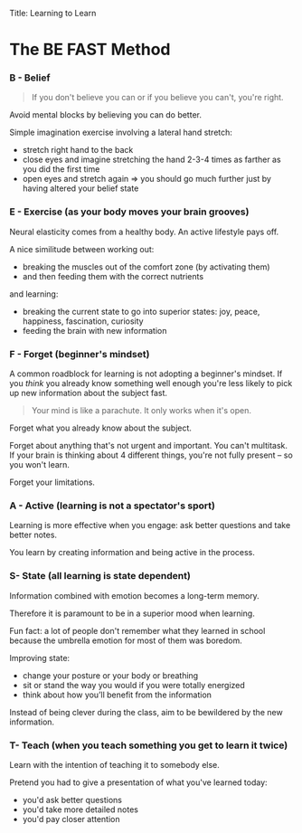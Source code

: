 Title: Learning to Learn

# The BE FAST Method

### B - Belief

> If you don't believe you can or if you believe you can't, you're right.

Avoid mental blocks by believing you can do better.

Simple imagination exercise involving a lateral hand stretch:

* stretch right hand to the back
* close eyes and imagine stretching the hand 2-3-4 times as farther as you did
the first time
* open eyes and stretch again => you should go much further just by having
altered your belief state


### E - Exercise (as your body moves your brain grooves)

Neural elasticity comes from a healthy body. An active lifestyle pays off.

A nice similitude between working out:

* breaking the muscles out of the comfort zone (by activating them)
* and then feeding them with the correct nutrients

and learning:

* breaking the current state to go into superior states:
joy, peace, happiness, fascination, curiosity
* feeding the brain with new information


### F - Forget (beginner's mindset)

A common roadblock for learning is not adopting a beginner's mindset. If you
*think* you already know something well enough you're less likely to pick up
new information about the subject fast.

> Your mind is like a parachute. It only works when it's open.

Forget what you already know about the subject.

Forget about anything that's not urgent and important.
You can't multitask.
If your brain is thinking about 4 different things,
you're not fully present – so you won't learn.

Forget your limitations.


### A - Active (learning is not a spectator's sport)

Learning is more effective when you engage: ask better questions and take better
notes.

You learn by creating information and being active in the process.


### S- State (all learning is state dependent)

Information combined with emotion becomes a long-term memory.

Therefore it is paramount to be in a superior mood when learning.

Fun fact: a lot of people don't remember what they learned in school
because the umbrella emotion for most of them was boredom.

Improving state:

* change your posture or your body or breathing
* sit or stand the way you would if you were totally energized
* think about how you’ll benefit from the information

Instead of being clever during the class, aim to be bewildered by the new
information.


### T- Teach (when you teach something you get to learn it twice)

Learn with the intention of teaching it to somebody else.

Pretend you had to give a presentation of what you've learned today:

* you'd ask better questions
* you'd take more detailed notes
* you'd pay closer attention
